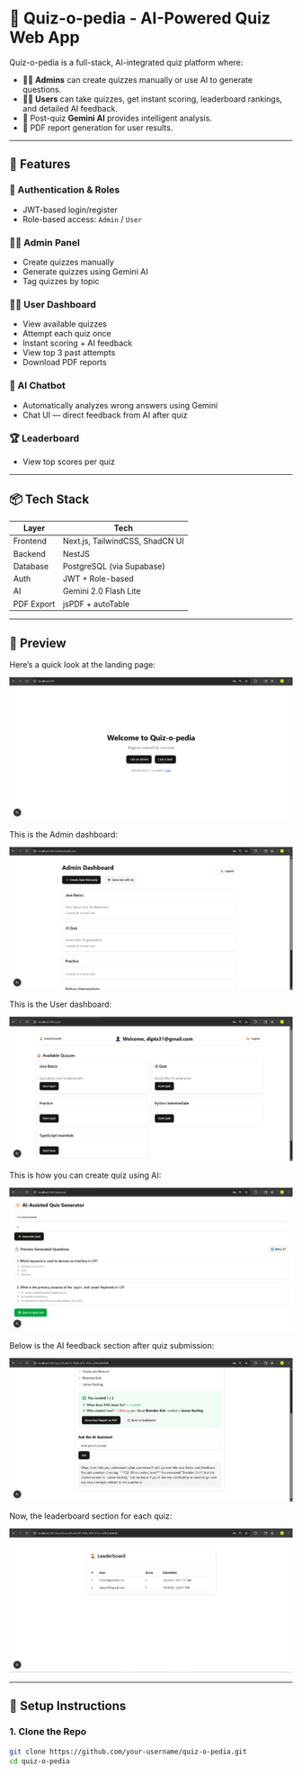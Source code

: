 # 🧠 Quiz-o-pedia - AI-Powered Quiz Web App

Quiz-o-pedia is a full-stack, AI-integrated quiz platform where:

- 🧑‍🏫 **Admins** can create quizzes manually or use AI to generate questions.
- 🧑‍🎓 **Users** can take quizzes, get instant scoring, leaderboard rankings, and detailed AI feedback.
- 🤖 Post-quiz **Gemini AI** provides intelligent analysis.
- 📄 PDF report generation for user results.

---

## 🚀 Features

### 👥 Authentication & Roles
- JWT-based login/register
- Role-based access: `Admin` / `User`

### 🧑‍🏫 Admin Panel
- Create quizzes manually
- Generate quizzes using Gemini AI
- Tag quizzes by topic

### 🧑‍🎓 User Dashboard
- View available quizzes
- Attempt each quiz once
- Instant scoring + AI feedback
- View top 3 past attempts
- Download PDF reports

### 💬 AI Chatbot
- Automatically analyzes wrong answers using Gemini
- Chat UI — direct feedback from AI after quiz

### 🏆 Leaderboard
- View top scores per quiz

---

## 📦 Tech Stack

| Layer       | Tech                     |
|-------------|--------------------------|
| Frontend    | Next.js, TailwindCSS, ShadCN UI |
| Backend     | NestJS                   |
| Database    | PostgreSQL (via Supabase)|
| Auth        | JWT + Role-based         |
| AI          | Gemini 2.0 Flash Lite    |
| PDF Export  | jsPDF + autoTable        |

---

## 📸 Preview

Here’s a quick look at the landing page:

![Landing Page](./Screenshots/landing-page.png)

This is the Admin dashboard:

![Admin dashboard](./Screenshots/admin-dashboard.png)

This is the User dashboard:

![User dashboard](./Screenshots/user-dashboard.png)

This is how you can create quiz using AI:

![ai-quiz-generator](./Screenshots/ai-quiz-generator.png)

Below is the AI feedback section after quiz submission:

![AI Feedback](./Screenshots/ask-ai-assistant.png)

Now, the leaderboard section for each quiz:

![leaderboard](./Screenshots/leaderboard.png)

---

## 🔧 Setup Instructions

### 1. Clone the Repo

```bash
git clone https://github.com/your-username/quiz-o-pedia.git
cd quiz-o-pedia

